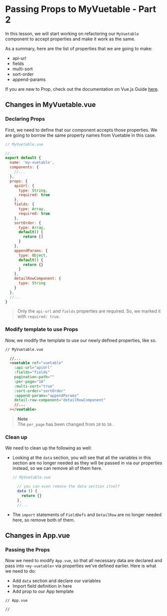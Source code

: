 # Passing Props to MyVuetable - Part 2

In this lesson, we will start working on refactoring our `MyVuetable` component to accept properties and make it work as the same.

As a summary, here are the list of properties that we are going to make:
- api-url
- fields
- multi-sort
- sort-order
- append-params

If you are new to Prop, check out the documentation on Vue.js Guide [here](https://vuejs.org/v2/guide/components.html#Props).

## Changes in MyVuetable.vue

### Declaring Props

First, we need to define that our component accepts those properties. We are going to borrow the same property names from Vuetable in this case.

```javascript
// MyVuetable.vue

//...
export default {
  name: 'my-vuetable',
  components: {
    //...
  },
  props: {
    apiUrl: {
      type: String,
      required: true
    },
    fields: {
      type: Array,
      required: true
    },
    sortOrder: {
      type: Array,
      default() {
        return []
      }
    },
    appendParams: {
      type: Object,
      default() {
        return {}
      }
    },
    detailRowComponent: {
      type: String
    }
  },
  //...
}
```

> Only the `api-url` and `fields` properties are required. So, we marked it with `required: true`.

### Modify template to use Props

Now, we modify the template to use our newly defined properties, like so.

```html
// MyVuetable.vue

  //...
  <vuetable ref="vuetable"
    :api-url="apiUrl"
    :fields="fields"
    pagination-path=""
    :per-page="10"
    :multi-sort="true"
    :sort-order="sortOrder"
    :append-params="appendParams"
    detail-row-component="detailRowComponent"
    //...
  ></vuetable>

```

> __Note__    
> The `per_page` has been changed from `20` to `10`.

### Clean up

We need to clean up the following as well:
- Looking at the `data` section, you will see that all the variables in this section are no longer needed as they will be passed in via our properties instead, so we can remove all of them here.

  ```javascript
  // MyVuetable.vue

    // you can even remove the data section itself
    data () {
      return {}
    },
    //...
  ```

- The `import` statements of `FieldDefs` and `DetailRow` are no longer needed here, so remove both of them. 

## Changes in App.vue

### Passing the Props 

Now we need to modify `App.vue`, so that all necessary data are declared and pass into `<my-vuetable>` via properties we've defined earlier. Here is what we need to do:
- Add `data` section and declare our variables
- Import field definition in here 
- Add prop to our App template

```vue
// App.vue

// 
```
